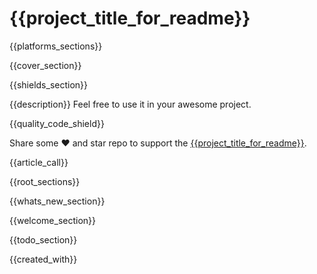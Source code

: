 # {{project_title_for_readme}}

{{platforms_sections}}

{{cover_section}}

{{shields_section}}

{{description}}
Feel free to use it in your awesome project.

{{quality_code_shield}}

Share some ❤️ and star repo to support the [{{project_title_for_readme}}](https://github.com/{{owner_id}}/{{project_id}}).

{{article_call}}

{{root_sections}}

{{whats_new_section}}

{{welcome_section}}

{{todo_section}}

{{created_with}}
